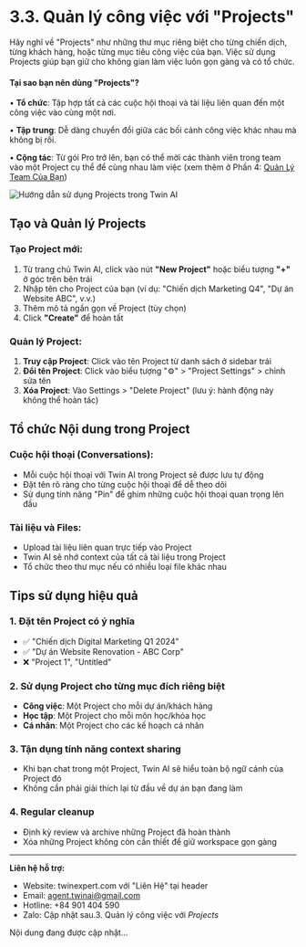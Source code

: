 # 3.3. Quản lý công việc với "Projects"

Hãy nghĩ về "Projects" như những thư mục riêng biệt cho từng chiến dịch, từng khách hàng, hoặc từng mục tiêu công việc của bạn. Việc sử dụng Projects giúp bạn giữ cho không gian làm việc luôn gọn gàng và có tổ chức.

#### Tại sao bạn nên dùng "Projects"?

• **Tổ chức**: Tập hợp tất cả các cuộc hội thoại và tài liệu liên quan đến một công việc vào cùng một nơi.

• **Tập trung**: Dễ dàng chuyển đổi giữa các bối cảnh công việc khác nhau mà không bị rối.

• **Cộng tác**: Từ gói Pro trở lên, bạn có thể mời các thành viên trong team vào một Project cụ thể để cùng nhau làm việc (xem thêm ở Phần 4: [Quản Lý Team Của Bạn](4._quản_lý_teams_của_bạn_.md))

![Hướng dẫn sử dụng Projects trong Twin AI](images/projects-guide.png)

## Tạo và Quản lý Projects

### Tạo Project mới:

1. Từ trang chủ Twin AI, click vào nút **"New Project"** hoặc biểu tượng **"+"** ở góc trên bên trái
2. Nhập tên cho Project của bạn (ví dụ: "Chiến dịch Marketing Q4", "Dự án Website ABC", v.v.)
3. Thêm mô tả ngắn gọn về Project (tùy chọn)
4. Click **"Create"** để hoàn tất

### Quản lý Project:

1. **Truy cập Project**: Click vào tên Project từ danh sách ở sidebar trái
2. **Đổi tên Project**: Click vào biểu tượng "⚙️" > "Project Settings" > chỉnh sửa tên
3. **Xóa Project**: Vào Settings > "Delete Project" (lưu ý: hành động này không thể hoàn tác)

## Tổ chức Nội dung trong Project

### Cuộc hội thoại (Conversations):
- Mỗi cuộc hội thoại với Twin AI trong Project sẽ được lưu tự động
- Đặt tên rõ ràng cho từng cuộc hội thoại để dễ theo dõi
- Sử dụng tính năng "Pin" để ghim những cuộc hội thoại quan trọng lên đầu

### Tài liệu và Files:
- Upload tài liệu liên quan trực tiếp vào Project
- Twin AI sẽ nhớ context của tất cả tài liệu trong Project
- Tổ chức theo thư mục nếu có nhiều loại file khác nhau

## Tips sử dụng hiệu quả

### 1. Đặt tên Project có ý nghĩa
- ✅ "Chiến dịch Digital Marketing Q1 2024"
- ✅ "Dự án Website Renovation - ABC Corp"
- ❌ "Project 1", "Untitled"

### 2. Sử dụng Project cho từng mục đích riêng biệt
- **Công việc**: Một Project cho mỗi dự án/khách hàng
- **Học tập**: Một Project cho mỗi môn học/khóa học
- **Cá nhân**: Một Project cho các kế hoạch cá nhân

### 3. Tận dụng tính năng context sharing
- Khi bạn chat trong một Project, Twin AI sẽ hiểu toàn bộ ngữ cảnh của Project đó
- Không cần phải giải thích lại từ đầu về dự án bạn đang làm

### 4. Regular cleanup
- Định kỳ review và archive những Project đã hoàn thành
- Xóa những Project không còn cần thiết để giữ workspace gọn gàng

---

**Liên hệ hỗ trợ:**
- Website: twinexpert.com với "Liên Hệ" tại header
- Email: agent.twinai@gmail.com  
- Hotline: +84 901 404 590
- Zalo: Cập nhật sau.3. Quản lý công việc với _Projects_ 

Nội dung đang được cập nhật...

